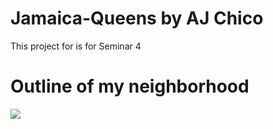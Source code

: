 # Jamaica-Queens by AJ Chico
This project for is for Seminar 4

# Outline of my neighborhood
![](file:///Users/AJChico/Desktop/outlineneighborhhood.png)
